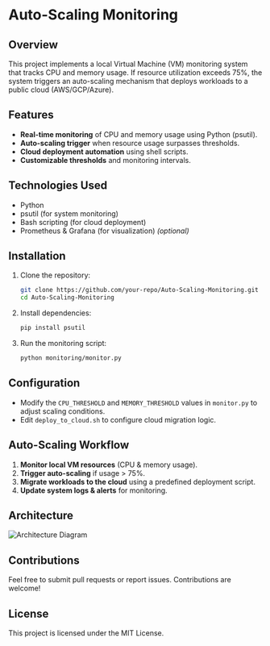 # Auto-Scaling Monitoring

## Overview
This project implements a local Virtual Machine (VM) monitoring system that tracks CPU and memory usage. If resource utilization exceeds 75%, the system triggers an auto-scaling mechanism that deploys workloads to a public cloud (AWS/GCP/Azure).

## Features
- **Real-time monitoring** of CPU and memory usage using Python (psutil).
- **Auto-scaling trigger** when resource usage surpasses thresholds.
- **Cloud deployment automation** using shell scripts.
- **Customizable thresholds** and monitoring intervals.

## Technologies Used
- Python
- psutil (for system monitoring)
- Bash scripting (for cloud deployment)
- Prometheus & Grafana (for visualization) *(optional)*

## Installation
1. Clone the repository:
   ```bash
   git clone https://github.com/your-repo/Auto-Scaling-Monitoring.git
   cd Auto-Scaling-Monitoring
   ```
2. Install dependencies:
   ```bash
   pip install psutil
   ```
3. Run the monitoring script:
   ```bash
   python monitoring/monitor.py
   ```

## Configuration
- Modify the `CPU_THRESHOLD` and `MEMORY_THRESHOLD` values in `monitor.py` to adjust scaling conditions.
- Edit `deploy_to_cloud.sh` to configure cloud migration logic.

## Auto-Scaling Workflow
1. **Monitor local VM resources** (CPU & memory usage).
2. **Trigger auto-scaling** if usage > 75%.
3. **Migrate workloads to the cloud** using a predefined deployment script.
4. **Update system logs & alerts** for monitoring.

## Architecture
![Architecture Diagram](docs/architecture_diagram.png)

## Contributions
Feel free to submit pull requests or report issues. Contributions are welcome!

## License
This project is licensed under the MIT License.
